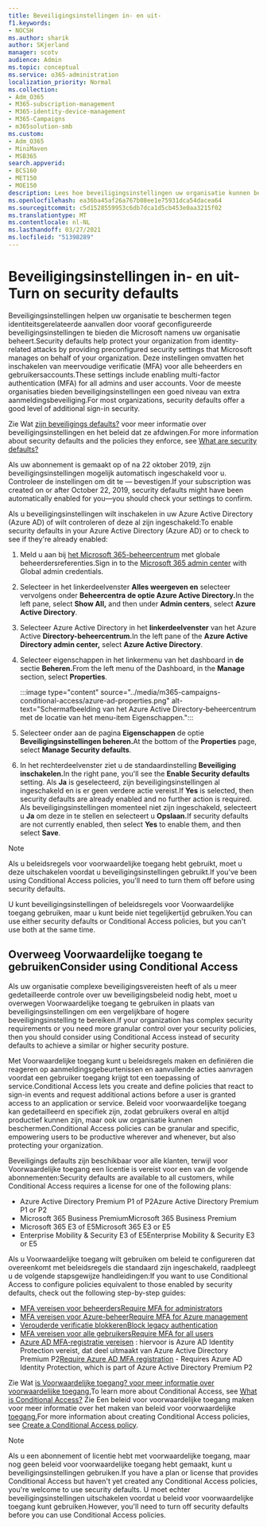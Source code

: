 ```yaml
---
title: Beveiligingsinstellingen in- en uit-
f1.keywords:
- NOCSH
ms.author: sharik
author: SKjerland
manager: scotv
audience: Admin
ms.topic: conceptual
ms.service: o365-administration
localization_priority: Normal
ms.collection:
- Adm_O365
- M365-subscription-management
- M365-identity-device-management
- M365-Campaigns
- m365solution-smb
ms.custom:
- Adm_O365
- MiniMaven
- MSB365
search.appverid:
- BCS160
- MET150
- MOE150
description: Lees hoe beveiligingsinstellingen uw organisatie kunnen beschermen tegen identiteitsgerelateerde aanvallen door vooraf geconfigureerde beveiligingsinstellingen te bieden.
ms.openlocfilehash: ea36ba45af26a767b08ee1e75931dca54dacea64
ms.sourcegitcommit: c5d1528559953c6db7dca1d5cb453e0aa3215f02
ms.translationtype: MT
ms.contentlocale: nl-NL
ms.lasthandoff: 03/27/2021
ms.locfileid: "51398289"
---
```

# <a name="turn-on-security-defaults"></a><span data-ttu-id="16516-103">Beveiligingsinstellingen in- en uit-</span><span class="sxs-lookup"><span data-stu-id="16516-103">Turn on security defaults</span></span>

<span data-ttu-id="16516-104">Beveiligingsinstellingen helpen uw organisatie te beschermen tegen identiteitsgerelateerde aanvallen door vooraf geconfigureerde beveiligingsinstellingen te bieden die Microsoft namens uw organisatie beheert.</span><span class="sxs-lookup"><span data-stu-id="16516-104">Security defaults help protect your organization from identity-related attacks by providing preconfigured security settings that Microsoft manages on behalf of your organization.</span></span> <span data-ttu-id="16516-105">Deze instellingen omvatten het inschakelen van meervoudige verificatie (MFA) voor alle beheerders en gebruikersaccounts.</span><span class="sxs-lookup"><span data-stu-id="16516-105">These settings include enabling multi-factor authentication (MFA) for all admins and user accounts.</span></span> <span data-ttu-id="16516-106">Voor de meeste organisaties bieden beveiligingsinstellingen een goed niveau van extra aanmeldingsbeveiliging.</span><span class="sxs-lookup"><span data-stu-id="16516-106">For most organizations, security defaults offer a good level of additional sign-in security.</span></span>

<span data-ttu-id="16516-107">Zie Wat [zijn beveiligings defaults?](/azure/active-directory/fundamentals/concept-fundamentals-security-defaults) voor meer informatie over beveiligingsinstellingen en het beleid dat ze afdwingen.</span><span class="sxs-lookup"><span data-stu-id="16516-107">For more information about security defaults and the policies they enforce, see [What are security defaults?](/azure/active-directory/fundamentals/concept-fundamentals-security-defaults)</span></span>

<span data-ttu-id="16516-108">Als uw abonnement is gemaakt op of na 22 oktober 2019, zijn beveiligingsinstellingen mogelijk automatisch ingeschakeld voor u. Controleer de instellingen om dit te &mdash; bevestigen.</span><span class="sxs-lookup"><span data-stu-id="16516-108">If your subscription was created on or after October 22, 2019, security defaults might have been automatically enabled for you&mdash;you should check your settings to confirm.</span></span>

<span data-ttu-id="16516-109">Als u beveiligingsinstellingen wilt inschakelen in uw Azure Active Directory (Azure AD) of wilt controleren of deze al zijn ingeschakeld:</span><span class="sxs-lookup"><span data-stu-id="16516-109">To enable security defaults in your Azure Active Directory (Azure AD) or to check to see if they're already enabled:</span></span>

1. <span data-ttu-id="16516-110">Meld u aan bij <a href="https://go.microsoft.com/fwlink/p/?linkid=2024339" target="_blank">het Microsoft 365-beheercentrum</a> met globale beheerdersreferenties.</span><span class="sxs-lookup"><span data-stu-id="16516-110">Sign in to the <a href="https://go.microsoft.com/fwlink/p/?linkid=2024339" target="_blank">Microsoft 365 admin center</a> with Global admin credentials.</span></span>

2. <span data-ttu-id="16516-111">Selecteer in het linkerdeelvenster **Alles weergeven en** selecteer vervolgens onder **Beheercentra** **de optie Azure Active Directory.**</span><span class="sxs-lookup"><span data-stu-id="16516-111">In the left pane, select **Show All,** and then under **Admin centers**, select **Azure Active Directory**.</span></span>

3. <span data-ttu-id="16516-112">Selecteer Azure Active Directory in het **linkerdeelvenster** van het Azure Active **Directory-beheercentrum.**</span><span class="sxs-lookup"><span data-stu-id="16516-112">In the left pane of the **Azure Active Directory admin center,** select **Azure Active Directory**.</span></span>

4. <span data-ttu-id="16516-113">Selecteer eigenschappen in het linkermenu van het dashboard in **de** sectie **Beheren.**</span><span class="sxs-lookup"><span data-stu-id="16516-113">From the left menu of the Dashboard, in the **Manage** section, select **Properties**.</span></span>

    :::image type="content" source="../media/m365-campaigns-conditional-access/azure-ad-properties.png" alt-text="Schermafbeelding van het Azure Active Directory-beheercentrum met de locatie van het menu-item Eigenschappen.":::

5. <span data-ttu-id="16516-115">Selecteer onder aan de pagina **Eigenschappen** de optie **Beveiligingsinstellingen beheren.**</span><span class="sxs-lookup"><span data-stu-id="16516-115">At the bottom of the **Properties** page, select **Manage Security defaults**.</span></span>

6. <span data-ttu-id="16516-116">In het rechterdeelvenster ziet u de standaardinstelling **Beveiliging inschakelen.**</span><span class="sxs-lookup"><span data-stu-id="16516-116">In the right pane, you'll see the **Enable Security defaults** setting.</span></span> <span data-ttu-id="16516-117">Als **Ja** is geselecteerd, zijn beveiligingsinstellingen al ingeschakeld en is er geen verdere actie vereist.</span><span class="sxs-lookup"><span data-stu-id="16516-117">If **Yes** is selected, then security defaults are already enabled and no further action is required.</span></span> <span data-ttu-id="16516-118">Als beveiligingsinstellingen momenteel niet zijn ingeschakeld, selecteert u **Ja** om deze in te stellen en selecteert u **Opslaan.**</span><span class="sxs-lookup"><span data-stu-id="16516-118">If security defaults are not currently enabled, then select **Yes** to enable them, and then select **Save**.</span></span>

> [!NOTE]
> <span data-ttu-id="16516-119">Als u beleidsregels voor voorwaardelijke toegang hebt gebruikt, moet u deze uitschakelen voordat u beveiligingsinstellingen gebruikt.</span><span class="sxs-lookup"><span data-stu-id="16516-119">If you've been using Conditional Access policies, you'll need to turn them off before using security defaults.</span></span>
>
> <span data-ttu-id="16516-120">U kunt beveiligingsinstellingen of beleidsregels voor Voorwaardelijke toegang gebruiken, maar u kunt beide niet tegelijkertijd gebruiken.</span><span class="sxs-lookup"><span data-stu-id="16516-120">You can use either security defaults or Conditional Access policies, but you can't use both at the same time.</span></span>

## <a name="consider-using-conditional-access"></a><span data-ttu-id="16516-121">Overweeg Voorwaardelijke toegang te gebruiken</span><span class="sxs-lookup"><span data-stu-id="16516-121">Consider using Conditional Access</span></span>

<span data-ttu-id="16516-122">Als uw organisatie complexe beveiligingsvereisten heeft of als u meer gedetailleerde controle over uw beveiligingsbeleid nodig hebt, moet u overwegen Voorwaardelijke toegang te gebruiken in plaats van beveiligingsinstellingen om een vergelijkbare of hogere beveiligingsinstelling te bereiken.</span><span class="sxs-lookup"><span data-stu-id="16516-122">If your organization has complex security requirements or you need more granular control over your security policies, then you should consider using Conditional Access instead of security defaults to achieve a similar or higher security posture.</span></span> 

<span data-ttu-id="16516-123">Met Voorwaardelijke toegang kunt u beleidsregels maken en definiëren die reageren op aanmeldingsgebeurtenissen en aanvullende acties aanvragen voordat een gebruiker toegang krijgt tot een toepassing of service.</span><span class="sxs-lookup"><span data-stu-id="16516-123">Conditional Access lets you create and define policies that react to sign-in events and request additional actions before a user is granted access to an application or service.</span></span> <span data-ttu-id="16516-124">Beleid voor voorwaardelijke toegang kan gedetailleerd en specifiek zijn, zodat gebruikers overal en altijd productief kunnen zijn, maar ook uw organisatie kunnen beschermen.</span><span class="sxs-lookup"><span data-stu-id="16516-124">Conditional Access policies can be granular and specific, empowering users to be productive wherever and whenever, but also protecting your organization.</span></span>

<span data-ttu-id="16516-125">Beveiligings defaults zijn beschikbaar voor alle klanten, terwijl voor Voorwaardelijke toegang een licentie is vereist voor een van de volgende abonnementen:</span><span class="sxs-lookup"><span data-stu-id="16516-125">Security defaults are available to all customers, while Conditional Access requires a license for one of the following plans:</span></span>

- <span data-ttu-id="16516-126">Azure Active Directory Premium P1 of P2</span><span class="sxs-lookup"><span data-stu-id="16516-126">Azure Active Directory Premium P1 or P2</span></span>
- <span data-ttu-id="16516-127">Microsoft 365 Business Premium</span><span class="sxs-lookup"><span data-stu-id="16516-127">Microsoft 365 Business Premium</span></span>
- <span data-ttu-id="16516-128">Microsoft 365 E3 of E5</span><span class="sxs-lookup"><span data-stu-id="16516-128">Microsoft 365 E3 or E5</span></span>
- <span data-ttu-id="16516-129">Enterprise Mobility & Security E3 of E5</span><span class="sxs-lookup"><span data-stu-id="16516-129">Enterprise Mobility & Security E3 or E5</span></span>

<span data-ttu-id="16516-130">Als u Voorwaardelijke toegang wilt gebruiken om beleid te configureren dat overeenkomt met beleidsregels die standaard zijn ingeschakeld, raadpleegt u de volgende stapsgewijze handleidingen:</span><span class="sxs-lookup"><span data-stu-id="16516-130">If you want to use Conditional Access to configure policies equivalent to those enabled by security defaults, check out the following step-by-step guides:</span></span>

- [<span data-ttu-id="16516-131">MFA vereisen voor beheerders</span><span class="sxs-lookup"><span data-stu-id="16516-131">Require MFA for administrators</span></span>](/azure/active-directory/conditional-access/howto-conditional-access-policy-admin-mfa)
- [<span data-ttu-id="16516-132">MFA vereisen voor Azure-beheer</span><span class="sxs-lookup"><span data-stu-id="16516-132">Require MFA for Azure management</span></span>](/azure/active-directory/conditional-access/howto-conditional-access-policy-azure-management)
- [<span data-ttu-id="16516-133">Verouderde verificatie blokkeren</span><span class="sxs-lookup"><span data-stu-id="16516-133">Block legacy authentication</span></span>](/azure/active-directory/conditional-access/howto-conditional-access-policy-block-legacy)
- [<span data-ttu-id="16516-134">MFA vereisen voor alle gebruikers</span><span class="sxs-lookup"><span data-stu-id="16516-134">Require MFA for all users</span></span>](/azure/active-directory/conditional-access/howto-conditional-access-policy-all-users-mfa)
- <span data-ttu-id="16516-135">[Azure AD MFA-registratie vereisen](/azure/active-directory/identity-protection/howto-identity-protection-configure-mfa-policy) : hiervoor is Azure AD Identity Protection vereist, dat deel uitmaakt van Azure Active Directory Premium P2</span><span class="sxs-lookup"><span data-stu-id="16516-135">[Require Azure AD MFA registration](/azure/active-directory/identity-protection/howto-identity-protection-configure-mfa-policy) - Requires Azure AD Identity Protection, which is part of Azure Active Directory Premium P2</span></span>

<span data-ttu-id="16516-136">Zie Wat [is Voorwaardelijke toegang? voor meer informatie over voorwaardelijke toegang.](/azure/active-directory/conditional-access/overview)</span><span class="sxs-lookup"><span data-stu-id="16516-136">To learn more about Conditional Access, see [What is Conditional Access?](/azure/active-directory/conditional-access/overview)</span></span> <span data-ttu-id="16516-137">Zie Een beleid voor voorwaardelijke toegang maken voor meer informatie over het maken van beleid voor voorwaardelijke [toegang.](/azure/active-directory/authentication/tutorial-enable-azure-mfa#create-a-conditional-access-policy)</span><span class="sxs-lookup"><span data-stu-id="16516-137">For more information about creating Conditional Access policies, see [Create a Conditional Access policy](/azure/active-directory/authentication/tutorial-enable-azure-mfa#create-a-conditional-access-policy).</span></span>

> [!NOTE]
> <span data-ttu-id="16516-138">Als u een abonnement of licentie hebt met voorwaardelijke toegang, maar nog geen beleid voor voorwaardelijke toegang hebt gemaakt, kunt u beveiligingsinstellingen gebruiken.</span><span class="sxs-lookup"><span data-stu-id="16516-138">If you have a plan or license that provides Conditional Access but haven't yet created any Conditional Access policies, you're welcome to use security defaults.</span></span> <span data-ttu-id="16516-139">U moet echter beveiligingsinstellingen uitschakelen voordat u beleid voor voorwaardelijke toegang kunt gebruiken.</span><span class="sxs-lookup"><span data-stu-id="16516-139">However, you'll need to turn off security defaults before you can use Conditional Access policies.</span></span>
